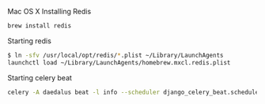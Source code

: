 Mac OS X Installing Redis

```bash
brew install redis
```

Starting redis

```bash
$ ln -sfv /usr/local/opt/redis/*.plist ~/Library/LaunchAgents
launchctl load ~/Library/LaunchAgents/homebrew.mxcl.redis.plist

```

Starting celery beat
```bash
celery -A daedalus beat -l info --scheduler django_celery_beat.schedulers:DatabaseScheduler
```